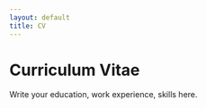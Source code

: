 ```yaml
---
layout: default
title: CV
---
```


# Curriculum Vitae

Write your education, work experience, skills here.
